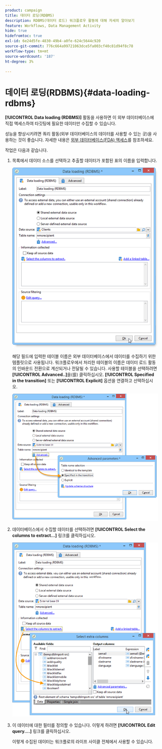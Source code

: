 ```yaml
---
product: campaign
title: 데이터 로딩(RDBMS)
description: RDBMS(데이터 로드) 워크플로우 활동에 대해 자세히 알아보기
feature: Workflows, Data Management Activity
hide: true
hidefromtoc: true
exl-id: 6e24d5fe-4830-49b4-a0fe-624c5644c920
source-git-commit: 776c664a99721063dce5fa003cf40c81d94f8c78
workflow-type: tm+mt
source-wordcount: '187'
ht-degree: 3%

---
```


# 데이터 로딩(RDBMS){#data-loading-rdbms}



**[!UICONTROL Data loading (RDBMS)]** 활동을 사용하면 이 외부 데이터베이스에 직접 액세스하여 타깃팅에 필요한 데이터만 수집할 수 있습니다.

성능을 향상시키려면 쿼리 활동(외부 데이터베이스의 데이터를 사용할 수 있는 곳)을 사용하는 것이 좋습니다. 자세한 내용은 [외부 데이터베이스(FDA) 액세스](accessing-an-external-database-fda.md)를 참조하세요.

작업은 다음과 같습니다.

1. 목록에서 데이터 소스를 선택하고 추출할 데이터가 포함된 표의 이름을 입력합니다.

   ![](assets/s_advuser_wf_sgbd_sample_1.png)

   해당 필드에 입력한 테이블 이름은 외부 데이터베이스에서 데이터를 수집하기 위한 템플릿으로 사용됩니다. 워크플로우에서 처리한 테이블의 이름은 데이터 로드 활동의 인바운드 전환으로 계산되거나 전달될 수 있습니다. 사용할 테이블을 선택하려면 **[!UICONTROL Advanced..]**&#x200B;을(를) 클릭하십시오. **[!UICONTROL Specified in the transition]** 또는 **[!UICONTROL Explicit]** 옵션을 연결하고 선택하십시오.

   ![](assets/s_advuser_wf_sgbd_sample_5.png)

1. 데이터베이스에서 수집할 데이터를 선택하려면 **[!UICONTROL Select the columns to extract...]** 링크를 클릭하십시오.

   ![](assets/s_advuser_wf_sgbd_sample_2.png)

1. 이 데이터에 대한 필터를 정의할 수 있습니다. 이렇게 하려면 **[!UICONTROL Edit query....]** 링크를 클릭하십시오.

   이렇게 수집된 데이터는 워크플로의 라이프 사이클 전체에서 사용할 수 있습니다.
